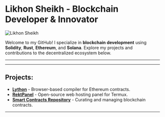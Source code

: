 # Likhon Sheikh - Blockchain Developer & Innovator

![Likhon Sheikh](https://avatars.githubusercontent.com/u/69582352?v=4)

Welcome to my GitHub! I specialize in **blockchain development** using **Solidity**, **Rust**, **Ethereum**, and **Solana**. Explore my projects and contributions to the decentralized ecosystem below.

---

<!-- Hidden Advanced SEO Content for Crawlers and Bots -->

<!-- Open Graph Meta Tags (Invisible to the User) -->
<meta property="og:title" content="Likhon Sheikh - Blockchain Developer & Innovator">
<meta property="og:description" content="Likhon Sheikh is a passionate software developer working with blockchain technologies like Solidity, Rust, Ethereum, and Solana. Explore his projects and contributions on GitHub.">
<meta property="og:image" content="https://avatars.githubusercontent.com/u/69582352?v=4">
<meta property="og:url" content="https://github.com/likhonsh3ikh">
<meta property="og:site_name" content="Likhon Sheikh - GitHub">

<!-- Twitter Card Meta Tags (Invisible to the User) -->
<meta name="twitter:card" content="summary_large_image">
<meta name="twitter:title" content="Likhon Sheikh - Innovator & Developer">
<meta name="twitter:description" content="Likhon Sheikh is a passionate software developer working with blockchain technologies like Solidity, Rust, Ethereum, and Solana. Explore his projects and contributions on GitHub.">
<meta name="twitter:image" content="https://avatars.githubusercontent.com/u/69582352?v=4">
<meta name="twitter:site" content="@likhonsh3ikh">

<!-- Favicon and Icons -->
<link rel="icon" href="https://avatars.githubusercontent.com/u/69582352?v=4" type="image/png">

<!-- Public Verification Links (Invisible to the User) -->
<meta name="github-verification" content="true">
<meta name="telegram-verification" content="true">
<!-- End Hidden Advanced SEO Content -->

---

## Projects:
- **[Lython](https://github.com/Livenium/Lython)** - Browser-based compiler for Ethereum contracts.
- **[RektPanel](https://github.com/Rekt-Developer/RektPanel)** - Open-source web hosting panel for Termux.
- **[Smart Contracts Repository](https://github.com/Rekt-Developer/smart-contracts)** - Curating and managing blockchain contracts.

---

<!-- End Visible Content: The above is a minimal and sleek display while SEO content is hidden -->
